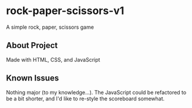 # rock-paper-scissors-v1
A simple rock, paper, scissors game

## About Project
Made with HTML, CSS, and JavaScript

## Known Issues
Nothing major (to my knowledge...). The JavaScript could be refactored to be a bit shorter, and I'd like to re-style the scoreboard somewhat.
